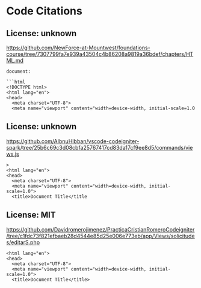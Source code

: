 # Code Citations

## License: unknown
https://github.com/NewForce-at-Mountwest/foundations-course/tree/7307799fa7e939a43504c4b86208a9819a36bdef/chapters/HTML.md

```
document:

```html
<!DOCTYPE html>
<html lang="en">
<head>
  <meta charset="UTF-8">
  <meta name="viewport" content="width=device-width, initial-scale=1.0
```


## License: unknown
https://github.com/AIbnuHIbban/vscode-codeigniter-spark/tree/25b6c69c3d08cbfa25767417cd83da17cf9ee8d5/commands/views.js

```
>
<html lang="en">
<head>
  <meta charset="UTF-8">
  <meta name="viewport" content="width=device-width, initial-scale=1.0">
  <title>Document Title</title
```


## License: MIT
https://github.com/Davidromerojimenez/PracticaCristianRomeroCodeigniter/tree/c1fdc73f821efbaeb28d4544e85d25e006e773eb/app/Views/solicitudes/editarS.php

```
<html lang="en">
<head>
  <meta charset="UTF-8">
  <meta name="viewport" content="width=device-width, initial-scale=1.0">
  <title>Document Title</title>
```

